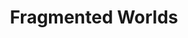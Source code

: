 ---
title: Fragmented Worlds
_hide_content: true
description_markdown: >-
  Fragmented Worlds&nbsp; is a series of works capturing&nbsp; a sense of loss,
  a nostalgia for lost origins which simultaneously hint at new beginnings,
  discovering unseen places some of which are within our imagination. Images are
  collaged together from different&nbsp; experiences rather than a product of
  stark reality. The found surface itself has a past, marked, textured,
  battered, worn out hence marking time whilst the irregular edges suggest a
  continuity beyond what can be viewed.
permalink: /paintings/fragmented-worlds/
archive: false
_gallery_date: 2016-05-01 00:00:00
main_image_path: /assets/images/3637-screen-copy.jpg
images:
  - image_path: /assets/images/3619-screen-copy.jpg
    image_title: Mariko in the cave
    image_description: 'Oil on found wood, H33 W43.5, 2020'
  - image_path: /assets/images/3632-screen-copy.jpg
    image_title: Magnolia windows
    image_description: 'Oil on found wood, W30.5 H33 , 2020'
  - image_path: /assets/images/3644-screen-copy.jpg
    image_title: Grihoshova
    image_description: 'Oil on found wood, H64 W30.5'
  - image_path: /assets/images/3637-screen-copy.jpg
    image_title: The Banana Painting
    image_description: 'Oil on found wood, H51 W46, 2020'
  - image_path: /assets/images/3624-screen-copy.jpg
    image_title: When we got to Angle Tarn
    image_description: 'Oil on found wood, H33 X W30.5, 2020'
  - image_path: /assets/images/3628-screen-copy.jpg
    image_title: A Forager's Dream *NFS*
    image_description: 'Oil on found wood, H33 X W33, 2020'
  - image_path: /assets/I never promised you a rose garden copy.jpg
    image_title: I never promised you a rose garden *SOLD*
    image_description: 'Oil on found wood, shells, W45.5  L53 D3, 2019'
  - image_path: /assets/Life is elsewhere copy.jpg
    image_title: Life is Elsewhere
    image_description: 'Oil on found wood, shell,  W26 H32, 2019'
  - image_path: /assets/The house he grew up in copy.jpg
    image_title: The house he grew up in
    image_description: 'Oil on found wood, L30 W29, 2019'
  - image_path: /assets/images/57880c5943af5.jpg
    image_title: Curtain Call
    image_description: 'Oil on Found Wood, W25.5 L32.5, 2017'
  - image_path: /assets/images/57880aeee9cf7.jpg
    image_title: Cock Fighting
    image_description: 'Oil on Found Wood, W31 L32.5, 2016'
  - image_path: /assets/images/5964dc1c2325a.jpg
    image_title: Perfect Ambassador
    image_description: 'Oil on Found Wood, W27 L27, 2017'
  - image_path: /assets/images/5964db500acf2.jpg
    image_title: Dolls are a Part
    image_description: 'Oil on Found Wood, W27 L27, 2017'
  - image_path: /assets/images/57880bb94a963.jpg
    image_title: Bogainvillea Clown
    image_description: 'Oil on Found Wood, W31 L34.5, 2017'
  - image_path: /assets/images/5964df6ac6d7b.jpg
    image_title: Solid Uncertainty
    image_description: 'Oil on Found Wood, W42 L37, 2017'
  - image_path: /assets/images/57880cf652f12.jpg
    image_title: Jam Lilies
    image_description: 'Oil on Found Wood, W32 L25.5, 2017'
  - image_path: /assets/images/5964dd73cc28f.jpg
    image_title: Rani Victoria
    image_description: 'Oil on found wood, W29  L27, 2017'
  - image_path: /assets/images/5964defb95136.jpg
    image_title: Wooden Ships
    image_description: 'Oil on found Wood, W34.5 H27.5, 2017'
  - image_path: /assets/images/57880d6dba1f4.jpg
    image_title: Ordinary Girl
    image_description: 'Oil on found wood, W38 L32.5, 2016'
  - image_path: /assets/images/586ad7d977a1a.jpg
    image_title: Something in the Way
    image_description: 'Oil and paper on Found Wood, W38 L37, 2017'
  - image_path: /assets/images/586ad25bc4595.jpg
    image_title: A Sailor's Life *SOLD*
    image_description: 'W52 L40, Oil on Found Wood, 2016'
_options:
  image_path:
    width: 1200
    height: 1200
    resize_style: contain
    mime_type: image/jpeg
  main_image_path:
    width: 1200
    height: 800
    resize_style: contain
    mime_type: image/jpeg
_comments:
  title: Gallery title
  permalink: Be careful editing this
  main_image_path: Image used to represent your gallery
  images: Add and edit your gallery images here
  image_description: May only be used in the close up of an image
---
